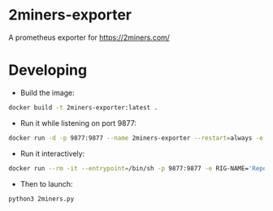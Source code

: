 # 2miners-exporter

A prometheus exporter for <https://2miners.com/>


# Developing

- Build the image:

```sh
docker build -t 2miners-exporter:latest .
```

- Run it while listening on port 9877:

```sh
docker run -d -p 9877:9877 --name 2miners-exporter --restart=always -e RIG-NAME='Reported Rig Name' -e MINING-ADDRESS='xxxxxxxxxxxxxxxxxxxxxxxxxxxxxxxxxxx' -e MINING-COIN='<ETC/RVN/OTHERS>' 2miners-exporter:latest
```

- Run it interactively:

```sh
docker run --rm -it --entrypoint=/bin/sh -p 9877:9877 -e RIG-NAME='Reported Rig Name' -e MINING-ADDRESS='xxxxxxxxxxxxxxxxxxxxxxxxxxxxxxxxxxx' -e MINING-COIN='<ETC/RVN/OTHERS>' -v ${PWD}:/opt/2miners-exporter 2miners-exporter:latest
```

- Then to launch:

```sh
python3 2miners.py
```
